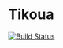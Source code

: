 # Tikoua

[![Build Status](https://cloud.drone.io/api/badges/coder-clan/tikoua/status.svg)](https://cloud.drone.io/coder-clan/tikoua)